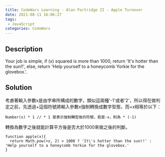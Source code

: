 ```yaml
---
title: CodeWars Learning - Alan Partridge II - Apple Turnover
date: 2021-08-11 16:06:27
tags:
 - JavaScript
categories: CodeWars
---
```

## Description
Your job is simple, if (x) squared is more than 1000, return 'It's hotter than the sun!!', else, return 'Help yourself to a honeycomb Yorkie for the glovebox.'.

## Solution

考慮著輸入參數x是由字串所構成的數字，類似這兩種'-1'或者'2'，所以得在做判定之前，先透過+這個符號將輸入參數x強制轉換成數字型態，而+x相等於以下：
```
Number(x) * 1 // * 1 是表示強制轉型後的符號，若是-x，則為 * (-1)
```
轉換為數字之後就能計算平方後是否大於1000來做之後的判斷。

```
function apple(x){
  return Math.pow(+x, 2) > 1000 ? 'It\'s hotter than the sun!!' : 'Help yourself to a honeycomb Yorkie for the glovebox.'
}

```
